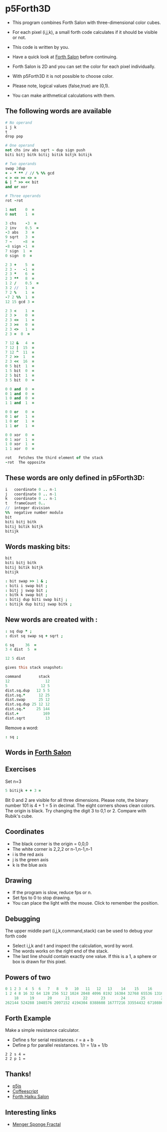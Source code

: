# p5Forth3D

* This program combines Forth Salon with three-dimensional color cubes.
* For each pixel (i,j,k), a small forth code calculates if it should be visible or not.
* This code is written by you.

* Have a quick look at [Forth Salon](http://forthsalon.appspot.com/haiku-editor) before continuing.
* Forth Salon is 2D and you can set the color for each pixel individually.
* With p5Forth3D it is not possible to choose color.

* Please note, logical values (false,true) are (0,1).
* You can make arithmetical calculations with them.

## The following words are available

```coffeescript
# No operand
i j k
t
drop pop

# One operand
not chs inv abs sqrt ~ dup sign push
biti bitj bitk bitij bitik bitjk bitijk

# Two operands
swap 2dup
+ - * ** / // % %% gcd
< > <= >= <> =
& | ^ >> << bit
and or xor

# Three operands
rot -rot
```

```coffeescript
1 not    0  =
0 not    1  =

3 chs    -3  =
2 inv    0.5  =
-3 abs   3  =
9 sqrt   3  =
7 ~     -8  =
-8 sign -1  =
7 sign  1  =
0 sign  0  =

2 3 +    5  =
2 3 -   -1  =
2 3 *    6  =
2 3 **   8  =
1 2 /    0.5  =
3 2 //   1  =
7 2 %    1  =
-7 2 %%  1  =
12 15 gcd 3 =

2 3 <    1  =
2 3 >    0  =
2 3 <=   1  =
2 3 >=   0  =
2 3 <>   1  =
2 3 =  0  =

7 12 &   4  =
7 12 |  15  =
7 12 ^  11  =
7 2 >>  1   =
2 3 <<  16  =
0 5 bit  1  =
1 5 bit  0  =
2 5 bit  1  =
3 5 bit  0  =

0 0 and  0  =
0 1 and  0  =
1 0 and  0  =
1 1 and  1  =

0 0 or   0  =
0 1 or   1  =
1 0 or   1  =
1 1 or   1  =

0 0 xor  0  =
0 1 xor  1  =
1 0 xor  1  =
1 1 xor  0  =

rot   Fetches the third element of the stack
-rot  The opposite

```

## These words are only defined in p5Forth3D:

```coffeescript
i   coordinate 0 .. n-1
j   coordinate 0 .. n-1
k   coordinate 0 .. n-1
t   frameCount 0..
//  integer division
%%  negative number modulo
bit
biti bitj bitk
bitij bitik bitjk
bitijk
```

## Words masking bits:

```coffeescript
bit
biti bitj bitk
bitij bitik bitjk
bitijk
```
```coffeescript
: bit swap >> 1 & ;
: biti i swap bit ;
: bitj j swap bit ;
: bitk k swap bit ;
: bitij dup biti swap bitj ;
: bitijk dup bitij swap bitk ;
```

## New words are created with :

```coffeescript
: sq dup * ;
: dist sq swap sq + sqrt ;

6 sq     36  =
3 4 dist  5  =

12 5 dist

gives this stack snapshot:

command        stack
12                12
5               12 5
dist.sq.dup   12 5 5
dist.sq.*      12 25
dist.swap      25 12
dist.sq.dup 25 12 12
dist.sq.*     25 144
dist.+           169
dist.sqrt         13
```
Remove a word:
```coffeescript
: sq ;
```

## Words in [Forth Salon](http://forthsalon.appspot.com/word-list)

## Exercises
Set n=3

```coffeescript
5 bitijk + + 3 =
```
Bit 0 and 2 are visible for all three dimensions.
Please note, the binary number 101 is 4 + 1 = 5 in decimal.
The eight corners shows clean colors. The origin is black.
Try changing the digit 3 to 0,1 or 2. Compare with Rubik's cube.

## Coordinates

* The black corner is the origin = 0,0,0
* The white corner is 2,2,2 or n-1,n-1,n-1
* i is the red axis
* j is the green axis
* k is the blue axis

## Drawing

* If the program is slow, reduce fps or n.
* Set fps to 0 to stop drawing.
* You can place the light with the mouse. Click to remember the position.

## Debugging

The upper middle part (i,j,k,command,stack) can be used to debug your forth code

* Select i,j,k and t and inspect the calculation, word by word.
* The words works on the right end of the stack.
* The last line should contain exactly one value. If this is a 1, a sphere or box is drawn for this pixel.

## Powers of two
```coffeescript
0 1 2 3  4  5  6   7   8   9   10   11   12   13    14    15    16     17
1 2 4 8 16 32 64 128 256 512 1024 2048 4096 8192 16384 32768 65536 131072
    18     19      20      21      22      23       24       25       26
262144 524288 1048576 2097152 4194304 8388608 16777216 33554432 67108864
```

## Forth Example
Make a simple resistance calculator.
* Define s for serial resistances. r = a + b
* Define p for parallel resistances. 1/r = 1/a + 1/b
```forth
2 2 s 4 =
2 2 p 1 =
```

## Thanks!

* [p5js](https://p5js.org)
* [Coffeescript](http://coffeescript.org)
* [Forth Haiku Salon](http://forthsalon.appspot.com)

## Interesting links

* [Menger Sponge Fractal](https://youtu.be/LG8ZK-rRkXo)